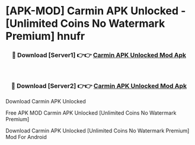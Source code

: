 # [APK-MOD] Carmin APK Unlocked - [Unlimited Coins No Watermark Premium] hnufr



<div align="center">
<h3>🔴 Download [Server1] 👉👉 <a href="https://momento.my/?title=Carmin_APK_Unlocked">Carmin APK Unlocked Mod Apk</a></h3><br>

<h3>🔴 Download [Server2] 👉👉 <a href="https://momento.my/?title=Carmin_APK_Unlocked">Carmin APK Unlocked Mod Apk</a></h3>
</div>



Download Carmin APK Unlocked 

Free APK MOD Carmin APK Unlocked [Unlimited Coins No Watermark Premium]

Download Carmin APK Unlocked [Unlimited Coins No Watermark Premium] Mod For Android
